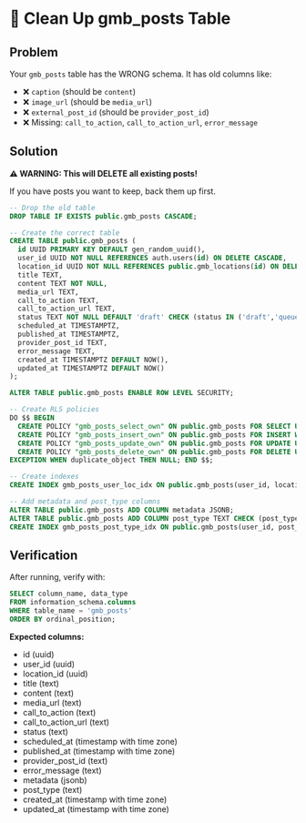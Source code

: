 # 🧹 Clean Up gmb_posts Table

## Problem

Your `gmb_posts` table has the WRONG schema. It has old columns like:
- ❌ `caption` (should be `content`)
- ❌ `image_url` (should be `media_url`)
- ❌ `external_post_id` (should be `provider_post_id`)
- ❌ Missing: `call_to_action`, `call_to_action_url`, `error_message`

## Solution

**⚠️ WARNING: This will DELETE all existing posts!**

If you have posts you want to keep, back them up first.

```sql
-- Drop the old table
DROP TABLE IF EXISTS public.gmb_posts CASCADE;

-- Create the correct table
CREATE TABLE public.gmb_posts (
  id UUID PRIMARY KEY DEFAULT gen_random_uuid(),
  user_id UUID NOT NULL REFERENCES auth.users(id) ON DELETE CASCADE,
  location_id UUID NOT NULL REFERENCES public.gmb_locations(id) ON DELETE CASCADE,
  title TEXT,
  content TEXT NOT NULL,
  media_url TEXT,
  call_to_action TEXT,
  call_to_action_url TEXT,
  status TEXT NOT NULL DEFAULT 'draft' CHECK (status IN ('draft','queued','published','failed')),
  scheduled_at TIMESTAMPTZ,
  published_at TIMESTAMPTZ,
  provider_post_id TEXT,
  error_message TEXT,
  created_at TIMESTAMPTZ DEFAULT NOW(),
  updated_at TIMESTAMPTZ DEFAULT NOW()
);

ALTER TABLE public.gmb_posts ENABLE ROW LEVEL SECURITY;

-- Create RLS policies
DO $$ BEGIN
  CREATE POLICY "gmb_posts_select_own" ON public.gmb_posts FOR SELECT USING (auth.uid() = user_id);
  CREATE POLICY "gmb_posts_insert_own" ON public.gmb_posts FOR INSERT WITH CHECK (auth.uid() = user_id);
  CREATE POLICY "gmb_posts_update_own" ON public.gmb_posts FOR UPDATE USING (auth.uid() = user_id);
  CREATE POLICY "gmb_posts_delete_own" ON public.gmb_posts FOR DELETE USING (auth.uid() = user_id);
EXCEPTION WHEN duplicate_object THEN NULL; END $$;

-- Create indexes
CREATE INDEX gmb_posts_user_loc_idx ON public.gmb_posts(user_id, location_id, status);

-- Add metadata and post_type columns
ALTER TABLE public.gmb_posts ADD COLUMN metadata JSONB;
ALTER TABLE public.gmb_posts ADD COLUMN post_type TEXT CHECK (post_type IN ('whats_new', 'event', 'offer')) DEFAULT 'whats_new';
CREATE INDEX gmb_posts_post_type_idx ON public.gmb_posts(user_id, post_type);
```

## Verification

After running, verify with:

```sql
SELECT column_name, data_type 
FROM information_schema.columns 
WHERE table_name = 'gmb_posts'
ORDER BY ordinal_position;
```

**Expected columns:**
- id (uuid)
- user_id (uuid)
- location_id (uuid)
- title (text)
- content (text)
- media_url (text)
- call_to_action (text)
- call_to_action_url (text)
- status (text)
- scheduled_at (timestamp with time zone)
- published_at (timestamp with time zone)
- provider_post_id (text)
- error_message (text)
- metadata (jsonb)
- post_type (text)
- created_at (timestamp with time zone)
- updated_at (timestamp with time zone)

